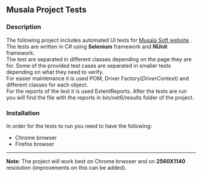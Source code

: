 ## Musala Project Tests

### Description
The following project includes automated UI tests for [Musala Soft website](https://www.musala.com/ "Musala Soft") . 
The tests are written in C# using **Selenium** framework and **NUnit** framework.  
The test are separated in different classes depending on the page they are for. Some of the provided test cases are separated in smaller tests depending on what they need to verify.  
For easier maintenance it is used POM, Driver Factory(_DriverContext_) and different classes for each object.  
For the reports of the test it is used ExtentReports. After the tests are run you will find the file with the reports in bin/net6/results folder of the project.  

### Installation
In order for the tests to run you need to have the following:
* Chrome browser
* Firefox browser

***

**Note**:  The project will work best on Chrome brwoser and on **2560X1140** resolution (improvements on this can be added).